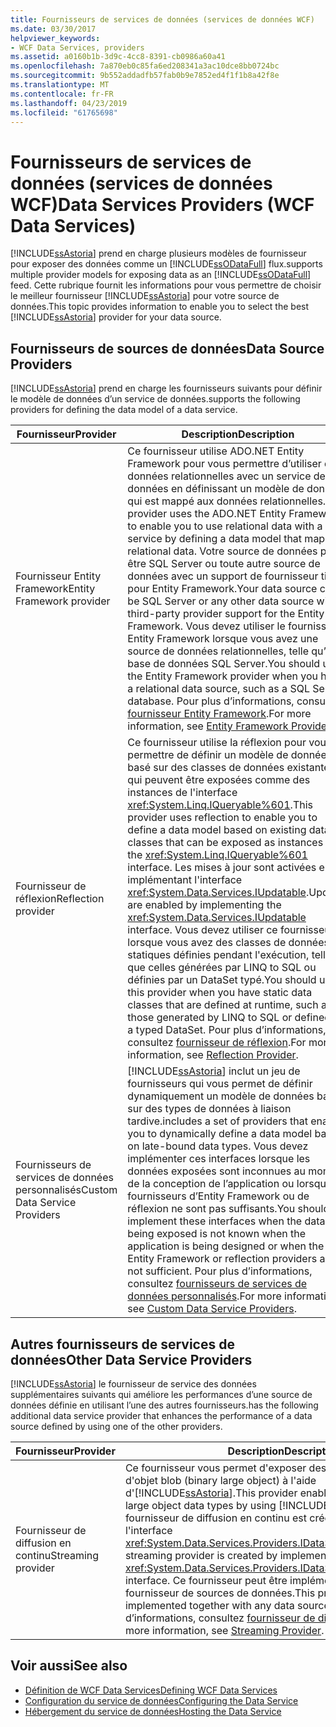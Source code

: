 ```yaml
---
title: Fournisseurs de services de données (services de données WCF)
ms.date: 03/30/2017
helpviewer_keywords:
- WCF Data Services, providers
ms.assetid: a0160b1b-3d9c-4cc8-8391-cb0986a60a41
ms.openlocfilehash: 7a870eb0c85fa6ed208341a3ac10dce8bb0724bc
ms.sourcegitcommit: 9b552addadfb57fab0b9e7852ed4f1f1b8a42f8e
ms.translationtype: MT
ms.contentlocale: fr-FR
ms.lasthandoff: 04/23/2019
ms.locfileid: "61765698"
---
```

# <a name="data-services-providers-wcf-data-services"></a><span data-ttu-id="1ba36-102">Fournisseurs de services de données (services de données WCF)</span><span class="sxs-lookup"><span data-stu-id="1ba36-102">Data Services Providers (WCF Data Services)</span></span>
[!INCLUDE[ssAstoria](../../../../includes/ssastoria-md.md)] <span data-ttu-id="1ba36-103">prend en charge plusieurs modèles de fournisseur pour exposer des données comme un [!INCLUDE[ssODataFull](../../../../includes/ssodatafull-md.md)] flux.</span><span class="sxs-lookup"><span data-stu-id="1ba36-103">supports multiple provider models for exposing data as an [!INCLUDE[ssODataFull](../../../../includes/ssodatafull-md.md)] feed.</span></span> <span data-ttu-id="1ba36-104">Cette rubrique fournit les informations pour vous permettre de choisir le meilleur fournisseur [!INCLUDE[ssAstoria](../../../../includes/ssastoria-md.md)] pour votre source de données.</span><span class="sxs-lookup"><span data-stu-id="1ba36-104">This topic provides information to enable you to select the best [!INCLUDE[ssAstoria](../../../../includes/ssastoria-md.md)] provider for your data source.</span></span>  
  
## <a name="data-source-providers"></a><span data-ttu-id="1ba36-105">Fournisseurs de sources de données</span><span class="sxs-lookup"><span data-stu-id="1ba36-105">Data Source Providers</span></span>  
 [!INCLUDE[ssAstoria](../../../../includes/ssastoria-md.md)] <span data-ttu-id="1ba36-106">prend en charge les fournisseurs suivants pour définir le modèle de données d’un service de données.</span><span class="sxs-lookup"><span data-stu-id="1ba36-106">supports the following providers for defining the data model of a data service.</span></span>  
  
|<span data-ttu-id="1ba36-107">Fournisseur</span><span class="sxs-lookup"><span data-stu-id="1ba36-107">Provider</span></span>|<span data-ttu-id="1ba36-108">Description</span><span class="sxs-lookup"><span data-stu-id="1ba36-108">Description</span></span>|  
|--------------|-----------------|  
|<span data-ttu-id="1ba36-109">Fournisseur Entity Framework</span><span class="sxs-lookup"><span data-stu-id="1ba36-109">Entity Framework provider</span></span>|<span data-ttu-id="1ba36-110">Ce fournisseur utilise ADO.NET Entity Framework pour vous permettre d’utiliser des données relationnelles avec un service de données en définissant un modèle de données qui est mappé aux données relationnelles.</span><span class="sxs-lookup"><span data-stu-id="1ba36-110">This provider uses the ADO.NET Entity Framework to enable you to use relational data with a data service by defining a data model that maps to relational data.</span></span> <span data-ttu-id="1ba36-111">Votre source de données peut être SQL Server ou toute autre source de données avec un support de fournisseur tiers pour Entity Framework.</span><span class="sxs-lookup"><span data-stu-id="1ba36-111">Your data source can be SQL Server or any other data source with third-party provider support for the Entity Framework.</span></span> <span data-ttu-id="1ba36-112">Vous devez utiliser le fournisseur Entity Framework lorsque vous avez une source de données relationnelles, telle qu’une base de données SQL Server.</span><span class="sxs-lookup"><span data-stu-id="1ba36-112">You should use the Entity Framework provider when you have a relational data source, such as a SQL Server database.</span></span> <span data-ttu-id="1ba36-113">Pour plus d’informations, consultez [fournisseur Entity Framework](../../../../docs/framework/data/wcf/entity-framework-provider-wcf-data-services.md).</span><span class="sxs-lookup"><span data-stu-id="1ba36-113">For more information, see [Entity Framework Provider](../../../../docs/framework/data/wcf/entity-framework-provider-wcf-data-services.md).</span></span>|  
|<span data-ttu-id="1ba36-114">Fournisseur de réflexion</span><span class="sxs-lookup"><span data-stu-id="1ba36-114">Reflection provider</span></span>|<span data-ttu-id="1ba36-115">Ce fournisseur utilise la réflexion pour vous permettre de définir un modèle de données basé sur des classes de données existantes qui peuvent être exposées comme des instances de l'interface <xref:System.Linq.IQueryable%601>.</span><span class="sxs-lookup"><span data-stu-id="1ba36-115">This provider uses reflection to enable you to define a data model based on existing data classes that can be exposed as instances of the <xref:System.Linq.IQueryable%601> interface.</span></span> <span data-ttu-id="1ba36-116">Les mises à jour sont activées en implémentant l'interface <xref:System.Data.Services.IUpdatable>.</span><span class="sxs-lookup"><span data-stu-id="1ba36-116">Updates are enabled by implementing the <xref:System.Data.Services.IUpdatable> interface.</span></span> <span data-ttu-id="1ba36-117">Vous devez utiliser ce fournisseur lorsque vous avez des classes de données statiques définies pendant l'exécution, telles que celles générées par LINQ to SQL ou définies par un DataSet typé.</span><span class="sxs-lookup"><span data-stu-id="1ba36-117">You should use this provider when you have static data classes that are defined at runtime, such as those generated by LINQ to SQL or defined by a typed DataSet.</span></span> <span data-ttu-id="1ba36-118">Pour plus d’informations, consultez [fournisseur de réflexion](../../../../docs/framework/data/wcf/reflection-provider-wcf-data-services.md).</span><span class="sxs-lookup"><span data-stu-id="1ba36-118">For more information, see [Reflection Provider](../../../../docs/framework/data/wcf/reflection-provider-wcf-data-services.md).</span></span>|  
|<span data-ttu-id="1ba36-119">Fournisseurs de services de données personnalisés</span><span class="sxs-lookup"><span data-stu-id="1ba36-119">Custom Data Service Providers</span></span>|[!INCLUDE[ssAstoria](../../../../includes/ssastoria-md.md)] <span data-ttu-id="1ba36-120">inclut un jeu de fournisseurs qui vous permet de définir dynamiquement  un modèle de données basé sur des types de données à liaison tardive.</span><span class="sxs-lookup"><span data-stu-id="1ba36-120">includes a set of providers that enable you to dynamically define a data model based on late-bound data types.</span></span> <span data-ttu-id="1ba36-121">Vous devez implémenter ces interfaces lorsque les données exposées sont inconnues au moment de la conception de l’application ou lorsque les fournisseurs d’Entity Framework ou de réflexion ne sont pas suffisants.</span><span class="sxs-lookup"><span data-stu-id="1ba36-121">You should implement these interfaces when the data being exposed is not known when the application is being designed or when the Entity Framework or reflection providers are not sufficient.</span></span> <span data-ttu-id="1ba36-122">Pour plus d’informations, consultez [fournisseurs de services de données personnalisés](../../../../docs/framework/data/wcf/custom-data-service-providers-wcf-data-services.md).</span><span class="sxs-lookup"><span data-stu-id="1ba36-122">For more information, see [Custom Data Service Providers](../../../../docs/framework/data/wcf/custom-data-service-providers-wcf-data-services.md).</span></span>|  
  
## <a name="other-data-service-providers"></a><span data-ttu-id="1ba36-123">Autres fournisseurs de services de données</span><span class="sxs-lookup"><span data-stu-id="1ba36-123">Other Data Service Providers</span></span>  
 [!INCLUDE[ssAstoria](../../../../includes/ssastoria-md.md)] <span data-ttu-id="1ba36-124">le fournisseur de service des données supplémentaires suivants qui améliore les performances d’une source de données définie en utilisant l’une des autres fournisseurs.</span><span class="sxs-lookup"><span data-stu-id="1ba36-124">has the following additional data service provider that enhances the performance of a data source defined by using one of the other providers.</span></span>  
  
|<span data-ttu-id="1ba36-125">Fournisseur</span><span class="sxs-lookup"><span data-stu-id="1ba36-125">Provider</span></span>|<span data-ttu-id="1ba36-126">Description</span><span class="sxs-lookup"><span data-stu-id="1ba36-126">Description</span></span>|  
|--------------|-----------------|  
|<span data-ttu-id="1ba36-127">Fournisseur de diffusion en continu</span><span class="sxs-lookup"><span data-stu-id="1ba36-127">Streaming provider</span></span>|<span data-ttu-id="1ba36-128">Ce fournisseur vous permet d'exposer des types de données d'objet blob (binary large object) à l'aide d'[!INCLUDE[ssAstoria](../../../../includes/ssastoria-md.md)].</span><span class="sxs-lookup"><span data-stu-id="1ba36-128">This provider enables you to expose binary large object data types by using [!INCLUDE[ssAstoria](../../../../includes/ssastoria-md.md)].</span></span> <span data-ttu-id="1ba36-129">Un fournisseur de diffusion en continu est créé en implémentant l'interface <xref:System.Data.Services.Providers.IDataServiceStreamProvider>.</span><span class="sxs-lookup"><span data-stu-id="1ba36-129">A streaming provider is created by implementing the <xref:System.Data.Services.Providers.IDataServiceStreamProvider> interface.</span></span> <span data-ttu-id="1ba36-130">Ce fournisseur peut être implémenté avec n'importe quel fournisseur de sources de données.</span><span class="sxs-lookup"><span data-stu-id="1ba36-130">This provider can be implemented together with any data source provider.</span></span> <span data-ttu-id="1ba36-131">Pour plus d’informations, consultez [fournisseur de diffusion en continu](../../../../docs/framework/data/wcf/streaming-provider-wcf-data-services.md).</span><span class="sxs-lookup"><span data-stu-id="1ba36-131">For more information, see [Streaming Provider](../../../../docs/framework/data/wcf/streaming-provider-wcf-data-services.md).</span></span>|  
  
## <a name="see-also"></a><span data-ttu-id="1ba36-132">Voir aussi</span><span class="sxs-lookup"><span data-stu-id="1ba36-132">See also</span></span>

- [<span data-ttu-id="1ba36-133">Définition de WCF Data Services</span><span class="sxs-lookup"><span data-stu-id="1ba36-133">Defining WCF Data Services</span></span>](../../../../docs/framework/data/wcf/defining-wcf-data-services.md)
- [<span data-ttu-id="1ba36-134">Configuration du service de données</span><span class="sxs-lookup"><span data-stu-id="1ba36-134">Configuring the Data Service</span></span>](../../../../docs/framework/data/wcf/configuring-the-data-service-wcf-data-services.md)
- [<span data-ttu-id="1ba36-135">Hébergement du service de données</span><span class="sxs-lookup"><span data-stu-id="1ba36-135">Hosting the Data Service</span></span>](../../../../docs/framework/data/wcf/hosting-the-data-service-wcf-data-services.md)

